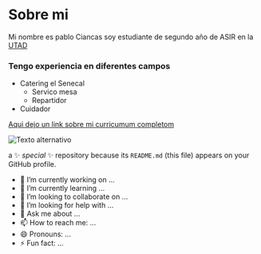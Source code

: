 # Sobre mi 
Mi nombre es pablo Ciancas soy estudiante de segundo año de ASIR en la [UTAD](https://u-tad.com/)

### Tengo experiencia en diferentes campos 
 - Catering el Senecal 
    - Servico mesa
    - Repartidor
 - Cuidador 
 
 [Aqui dejo un link sobre mi curricumum completom](https://www.linkedin.com/in/pablo-ciancas-7b8a35294/)
 
![Texto alternativo](https://i.blogs.es/5d9d03/3891532114_f6cb664e36/450_1000.webp](https://www.xlsemanal.com/wp-content/uploads/sites/3/2018/07/ornitorrinco-768x506.jpg))






 
 a ✨ _special_ ✨ repository because its `README.md` (this file) appears on your GitHub profile.

- 🔭 I’m currently working on ...
- 🌱 I’m currently learning ...
- 👯 I’m looking to collaborate on ...
- 🤔 I’m looking for help with ...
- 💬 Ask me about ...
- 📫 How to reach me: ...
- 😄 Pronouns: ...
- ⚡ Fun fact: ...
